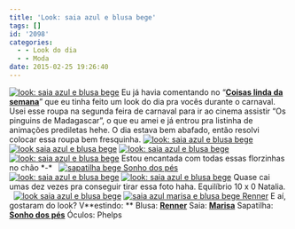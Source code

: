 ```yaml
---
title: 'Look: saia azul e blusa bege'
tags: []
id: '2098'
categories:
  - - Look do dia
  - - Moda
date: 2015-02-25 19:26:40
---
```


[![look: saia azul e blusa bege ](http://natalia.blog.br/wp-content/uploads/2015/02/DSC03561.jpg)](http://natalia.blog.br/wp-content/uploads/2015/02/DSC03561.jpg) Eu já havia comentando no “[**Coisas linda da semana**](http://natalia.blog.br/2015/02/21/coisas-lindas-da-semana-5/ "Coisas lindas da semana")” que eu tinha feito um look do dia pra vocês durante o carnaval. Usei esse roupa na segunda feira de carnaval para ir ao cinema assistir “Os pinguins de Madagascar”, o que eu amei e já entrou pra listinha de animações prediletas hehe. O dia estava bem abafado, então resolvi colocar essa roupa bem fresquinha. [![look: saia azul e blusa bege](http://natalia.blog.br/wp-content/uploads/2015/02/DSC03560.jpg)](http://natalia.blog.br/wp-content/uploads/2015/02/DSC03560.jpg) [![look saia azul e blusa bege](http://natalia.blog.br/wp-content/uploads/2015/02/DSC03562.jpg)](http://natalia.blog.br/wp-content/uploads/2015/02/DSC03562.jpg) [![look: saia azul e blusa bege](http://natalia.blog.br/wp-content/uploads/2015/02/DSC03564.jpg)](http://natalia.blog.br/wp-content/uploads/2015/02/DSC03564.jpg) [![look: saia azul e blusa bege](http://natalia.blog.br/wp-content/uploads/2015/02/DSC03572.jpg)](http://natalia.blog.br/wp-content/uploads/2015/02/DSC03572.jpg) Estou encantada com todas essas florzinhas no chão \*-\*   [![sapatilha bege Sonho dos pés](http://natalia.blog.br/wp-content/uploads/2015/02/DSC03577.jpg)](http://natalia.blog.br/wp-content/uploads/2015/02/DSC03577.jpg) [![look: saia azul e blusa bege](http://natalia.blog.br/wp-content/uploads/2015/02/DSC03582.jpg)](http://natalia.blog.br/wp-content/uploads/2015/02/DSC03582.jpg) [![look: saia azul e blusa bege](http://natalia.blog.br/wp-content/uploads/2015/02/DSC03574.jpg)](http://natalia.blog.br/wp-content/uploads/2015/02/DSC03574.jpg) Quase cai umas dez vezes pra conseguir tirar essa foto haha. Equilíbrio 10 x 0 Natalia.   [![look saia azul e blusa bege](http://natalia.blog.br/wp-content/uploads/2015/02/DSC03581.jpg)](http://natalia.blog.br/wp-content/uploads/2015/02/DSC03581.jpg) [![saia azul marisa e blusa bege Renner ](http://natalia.blog.br/wp-content/uploads/2015/02/DSC03579.jpg)](http://natalia.blog.br/wp-content/uploads/2015/02/DSC03579.jpg) E aí, gostaram do look? V**estindo: ** Blusa: [**Renner**](http://www.lojasrenner.com.br/ "Renner") Saia: [**Marisa**](http://www.marisa.com.br/ "Marisa") Sapatilha: [**Sonho dos pés**](http://sonhodospes.com.br/ "Sonho dos pés") Óculos: Phelps